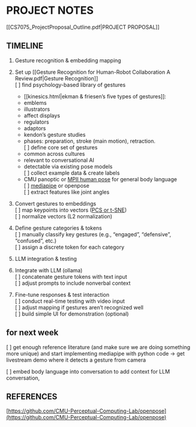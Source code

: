 # PROJECT NOTES
[[CS7075_ProjectProposal_Outline.pdf|PROJECT PROPOSAL]] 

## TIMELINE

1. Gesture recognition & embedding mapping
    

2. Set up [[Gesture Recognition for Human-Robot Collaboration A Review.pdf|Gesture Recognition]]   
    [ ] find psychology-based library of gestures  
    - [[kinesics.html|ekman & friesen’s five types of gestures]]:  
    - emblems  
    - illustrators  
    - affect displays  
    - regulators  
    - adaptors  
    - kendon’s gesture studies  
    - phases: preparation, stroke (main motion), retraction.  
    [ ] define core set of gestures  
    - common across cultures  
    - relevant to conversational AI  
    - detectable via existing pose models  
    [ ] collect example data & create labels  
    - CMU panoptic or [MPII human pose](https://www.mpi-inf.mpg.de/departments/computer-vision-and-machine-learning/software-and-datasets/mpii-human-pose-dataset) for general body language  
    [ ] [mediapipe](https://github.com/google-ai-edge/mediapipe) or openpose  
    [ ] extract features like joint angles
    
3. Convert gestures to embeddings  
    [ ] map keypoints into vectors ([PCS or t-SNE](https://www.geeksforgeeks.org/difference-between-pca-vs-t-sne/))  
    [ ] normalize vectors (L2 normalization)
    
4. Define gesture categories & tokens  
    [ ] manually classify key gestures (e.g., “engaged”, “defensive”, “confused”, etc.)  
    [ ] assign a discrete token for each category
    

5. LLM integration & testing
    

6. Integrate with LLM (ollama)  
    [ ] concatenate gesture tokens with text input  
    [ ] adjust prompts to include nonverbal context
    
7. Fine-tune responses & test interaction  
    [ ] conduct real-time testing with video input  
    [ ] adjust mapping if gestures aren’t recognized well  
    [ ] build simple UI for demonstration (optional)
    

  

## for next week

[ ] get enough reference literature (and make sure we are doing something more unique) and start implementing mediapipe with python code -> get livestream demo where it detects a gesture from camera

[ ] embed body language into conversation to add context for LLM conversation, 

  

## REFERENCES

[https://github.com/CMU-Perceptual-Computing-Lab/openpose](https://github.com/CMU-Perceptual-Computing-Lab/openpose)